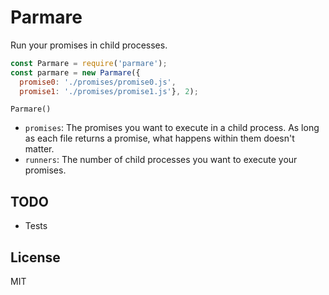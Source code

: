 # Parmare

Run your promises in child processes.

```js
const Parmare = require('parmare');
const parmare = new Parmare({
  promise0: './promises/promise0.js',
  promise1: './promises/promise1.js'}, 2);
```

`Parmare()`
  - `promises`: The promises you want to execute in a child process. As long as each file returns a promise, what happens within them doesn't matter.
  - `runners`: The number of child processes you want to execute your promises.

## TODO
  - Tests

## License
  MIT
